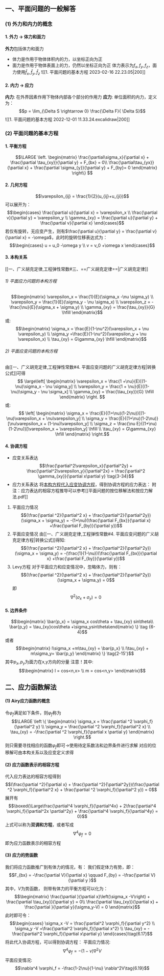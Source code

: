 ## 一、平面问题的一般解答
### (1) 外力和内力的概念
#### 1. 外力 -> 体力和面力
**外力**包括体力和面力
- 体力是作用于物体体积内的力，以坐标正向为正
- 面力是作用于物体表面上的力，仍然以坐标正向为正
体力表示为$f_x,f_y,f_z$，面力使用$\bar{f}_x, \bar{f}_y, \bar{f}_z$
![[1. 平面问题的基本方程 2023-02-16 22.23.05|200]]

#### 2. 内力 -> 应力
**内力**: 在外界因素作用下物体内部各个部分的作用力
**应力**: 单位面积的内力，定义为：
$$p = \lim_{\Delta S \rightarrow 0} \frac{\Delta F}{ \Delta S}$$
![[1. 平面问题的基本方程 2022-12-01 11.33.24.excalidraw|200]]

### (2) 平面问题的基本方程
#### 1. 平衡方程
$$\LARGE
\left. \begin{matrix} \frac{\partial\sigma_x}{\partial x} + \frac{\partial \tau_{xy}}{\partial y} + F_{bx} = 0\\
\frac{\partial\tau_{yx}}{\partial x} + \frac{\partial \sigma_{y}}{\partial y} + F_{by}= 0
\end{matrix}
\right\}
$$
#### 2. 几何方程 
$$\varepsilon_{ij} = \frac{1}{2}(u_{ij}+u_{ji})$$
可以展开为：
$$\begin{cases}
\frac{\partial u}{\partial x} = \varepsilon_x \\
\frac{\partial v}{\partial y} = \varepsilon_y \\
\gamma_{xy} = \frac{\partial u}{\partial y} + \frac{\partial v}{\partial x}
\end{cases}$$
若仅有旋转，无应变产生，则有$\frac{\partial u}{\partial y} = \frac{\partial v}{\partial x} = -\omega$，此时的旋转位移表达式为：
$$\begin{cases}
u = u_0 -\omega y \\ 
v = v_0 +\omega x
\end{cases}$$

#### 3. 本构关系
[[一、广义胡克定律,工程弹性常数#三、==广义胡克定律==|广义胡克定律]]
###### 1) 平面应力问题的本构方程
$$\begin{matrix}
\varepsilon_x = \frac{1}{E}(\sigma_x -\nu \sigma_y) \\
\varepsilon_y = \frac{1}{E}(\sigma_y - \nu \sigma_x) \\
\varepsilon_z = -\frac{\nu}{E}(\sigma_x + \sigma_y) \\
\gamma_{xy} = \frac{\tau_{xy}}{G} \hfill
\end{matrix}$$
或: 
$$\begin{matrix}
\sigma_x = \frac{E}{1-\nu^2}(\varepsilon_x + \nu \varepsilon_y) \\
\sigma_y =\frac{E}{1-\nu^2}(\varepsilon_y + \nu \varepsilon_x) \\
\tau_{xy} = G\gamma_{xy} \hfill
\end{matrix}$$
###### 2) 平面应变问题的本构方程
由[[一、广义胡克定律,工程弹性常数#4. 平面应变问题的广义胡克定律方程|转换公式]]可得
$$
\large\left[
\begin{matrix}
\varepsilon_x = \frac{1 +\nu}{E}[(1-\nu)\sigma_x - \nu \sigma_y] \\
\varepsilon_y = \frac{1 + \nu}{E}[(1-\nu)\sigma_y - \nu \sigma_x] \\
\gamma_{xy} = \frac{\tau_{xy}}{G} \hfill
\end{matrix}
\right.
$$
或:
$$
\left[
\begin{matrix}
\sigma_x = \frac{E}{(1+\nu)(1-2\nu)}[(1-\nu)\varepsilon_x + \nu\varepsilon_y] \\
\sigma_y = \frac{E}{(1+\nu)(1-2\nu)}[\nu\varepsilon_x + (1-\nu)\varepsilon_y] \\ 
\sigma_z = \frac{\nu E}{(1+\nu)(1-2\nu)}[\varepsilon_x + \varepsilon_y] \hfill \\ 
\tau_{xy} = G\gamma_{xy} \hfill
\end{matrix}
\right.$$

#### 4. 协调方程
-  应变关系表达
$$\frac{\partial^2\varepsilon_x}{\partial^2y} + \frac{\partial^2\varepsilon_y}{\partial^2x} = \frac{\partial^2 \gamma_{xy}}{\partial x\partial y}  \tag{3-34}$$
- 应力关系表达
将<u>本构方程代入应变协调方程</u>，得到协调方程的应力表达：
附注：应力表达的相容方程推导可以参考[[平面问题的按位移解法和按应力解法.pdf]]
1. 平面应力情况
$$(\frac{\partial ^2}{\partial^2 x} + \frac{\partial^2}{\partial^2y})(\sigma_x + \sigma_y) = -(1+\nu)(\frac{\partial F_{bx}}{\partial x} +\frac{\partial F_{by}}{\partial y})$$
2. 平面应变情况
由[[一、广义胡克定律,工程弹性常数#4. 平面应变问题的广义胡克定律方程|转换公式]]得知:
$$(\frac{\partial ^2}{\partial^2 x} + \frac{\partial^2}{\partial^2y})(\sigma_x + \sigma_y) = -(\frac{1}{1-\nu})(\frac{\partial F_{bx}}{\partial x} +\frac{\partial F_{by}}{\partial y})$$
3. Levy方程
对于平面应力和应变情况中，忽略体力，则有： 
$$(\frac{\partial ^2}{\partial^2 x} + \frac{\partial^2}{\partial^2y})(\sigma_x + \sigma_y) = 0$$
即
$$\nabla^2 (\sigma_x +\sigma_y) = 0$$

#### 5. 边界条件
$$\begin{matrix} \bar{p_x} = \sigma_x cos\theta + \tau_{xy} sin\theta\\
\bar{p_y} = \tau_{xy}cos\theta +\sigma_ysin\theta\end{matrix} \} \tag {6-4}$$
或者
$$\begin{matrix} l\sigma_x +m\tau_{xy} = \bar{p_x} \\
l\tau_{xy} + m\sigma_y= \bar{p_y} \end{matrix} \} \tag{2-15'}$$
其中$p_x,p_y$为面力在x,y方向的分量
注意！其中:
$$\begin{matrix}
l = cos<n,x> \\
m = cos<n,y>
\end{matrix}$$

## 二、应力函数解法
#### (1) Airy应力函数的概念
令$\varphi_f$满足如下条件，则$\varphi_f$称为
$$\LARGE \left \{ \begin{matrix}
\sigma_x = \frac{\partial ^2 \varphi_f}{\partial^2 y} \\
\sigma_y = \frac{\partial ^2 \varphi_f}{\partial^2 x} \\
\tau_{xy} = -\frac{\partial ^2 \varphi_f}{\partial x \partial y}
\end{matrix} \right.$$
则只需要寻找相应的函数$\varphi_f$即可->使用待定系数法和边界条件进行求解
对应的位移解可由本构关系以及应变定义求得

#### (2) 应力函数表示的相容方程
代入应力表达的相容方程得到
$$(\frac{\partial ^2}{\partial x} + \frac{\partial ^2}{\partial^2y})(\frac{\partial ^2 \varphi_f}{\partial^2 x} + \frac{\partial ^2 \varphi_f}{\partial^2 y}) = 0$$
展开有
$$\boxed{\Large\frac{\partial^4 \varphi_f}{\partial^4x} + 2\frac{\partial^4 \varphi_f}{\partial^2x \partial^2y} + \frac{\partial^4 \varphi_f}{\partial^4y} = 0}$$
上式可以称为**双调和方程**，或者写成
$$\nabla^4 \varphi_f = 0$$
即为应力函数表示的相容方程

#### (3) 应力的势函数
我们将应力函数推广到有体力的情况，有：
我们假定体力有势，即： 
$$F_{bx} = -\frac{\partial V}{\partial x} \qquad F_{by} = -\frac{\partial V}{\partial y }$$
其中，$V$为势函数， 则带有体力的平衡方程可以化为：
$$\begin{matrix}
\frac{\partial }{\partial x}\left(\sigma_x -V\right) + \frac{\partial \tau_{xy}}{\partial y}  =  0\\ 
\frac{\partial \tau_{xy}}{\partial x} + \frac{\partial }{\partial y}(\sigma_y-V) = 0 
\end{matrix}$$
此时即可令：
$$\begin{cases}
\sigma_x -V  = \frac{\partial^2 \varphi_f}{\partial y^2} \\
\sigma_y -V =\frac{\partial^2 \varphi_f}{\partial x^2} \\
\tau_{xy} = -\frac{\partial^2 \varphi_f}{\partial x\partial y}
\end{cases}\tag{6.17}$$
将此代入协调方程，可以得到协调方程： 
平面应力情况: 
$$\nabla^4 \varphi_f =-(1-\nu) \nabla^2 V\tag{6.18}$$
平面应变情况: 
$$\nabla^4 \varphi_f = -\frac{1-2\nu}{1-\nu} \nabla^2V\tag{6.19}$$
